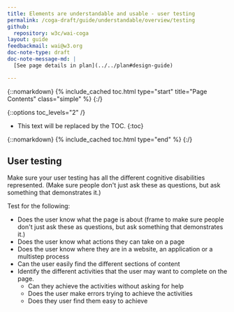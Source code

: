 ```yaml
---
title: Elements are understandable and usable - user testing
permalink: /coga-draft/guide/understandable/overview/testing
github:
  repository: w3c/wai-coga
layout: guide
feedbackmail: wai@w3.org
doc-note-type: draft
doc-note-message-md: |
  [See page details in plan](../../plan#design-guide)

---
```

{::nomarkdown}
{% include_cached toc.html type="start" title="Page Contents" class="simple" %}
{:/}

{::options toc_levels="2" /}

- This text will be replaced by the TOC.
{:toc}

{::nomarkdown}
{% include_cached toc.html type="end" %}
{:/}

## User testing

Make sure your user testing has all the different cognitive disabilities represented. (Make sure people don't just ask these as questions, but ask something that demonstrates it.)

Test for the following:

- Does the user know what the page is about (frame to make sure people don't just ask these as questions, but ask something that demonstrates it.)
- Does the user know what actions they can take on a page
- Does the user know where they are in a website, an application or a multistep process
- Can the user easily find the different sections of content
- Identify the different activities that the user may want to complete on the page.
  - Can they achieve the activities without asking for help
  - Does the user make errors trying to achieve the activities
  - Does they user find them easy to achieve
